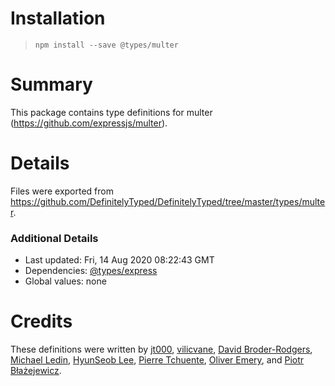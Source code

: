 # Installation
> `npm install --save @types/multer`

# Summary
This package contains type definitions for multer (https://github.com/expressjs/multer).

# Details
Files were exported from https://github.com/DefinitelyTyped/DefinitelyTyped/tree/master/types/multer.

### Additional Details
 * Last updated: Fri, 14 Aug 2020 08:22:43 GMT
 * Dependencies: [@types/express](https://npmjs.com/package/@types/express)
 * Global values: none

# Credits
These definitions were written by [jt000](https://github.com/jt000), [vilicvane](https://github.com/vilic), [David Broder-Rodgers](https://github.com/DavidBR-SW), [Michael Ledin](https://github.com/mxl), [HyunSeob Lee](https://github.com/hyunseob), [Pierre Tchuente](https://github.com/PierreTchuente), [Oliver Emery](https://github.com/thrymgjol), and [Piotr Błażejewicz](https://github.com/peterblazejewicz).
